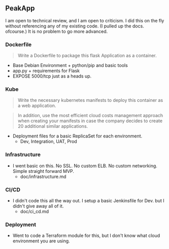 ## PeakApp

I am open to technical review, and I am open to criticism. I did this on the fly without referencing any of my existing code. (I pulled up the docs. ofcourse.) It is no problem to go more advanced.

### Dockerfile
> Write a Dockerfile to package this flask Application as a container.

* Base Debian Environment + python/pip and basic tools
* app.py + requirements for Flask
* EXPOSE 5000/tcp just as a heads up.

### Kube
> Write the necessary kubernetes manifests to deploy this container as a web application.

> In addition, use the most efficient cloud costs management approach when creating your manifests in case the company decides to create 20 additional similar applications.

* Deployment files for a basic ReplicaSet for each environment.
  - Dev, Integration, UAT, Prod

### Infrastructure
* I went basic on this. No SSL. No custom ELB. No custom networking. Simple straight forward MVP.
  - doc/infrastructure.md

### CI/CD
* I didn't code this all the way out. I setup a basic Jenkinsfile for Dev. but I didn't give away all of it.
  - doc/ci_cd.md

### Deployment
* Went to code a Terraform module for this, but I don't know what cloud environment you are using.
